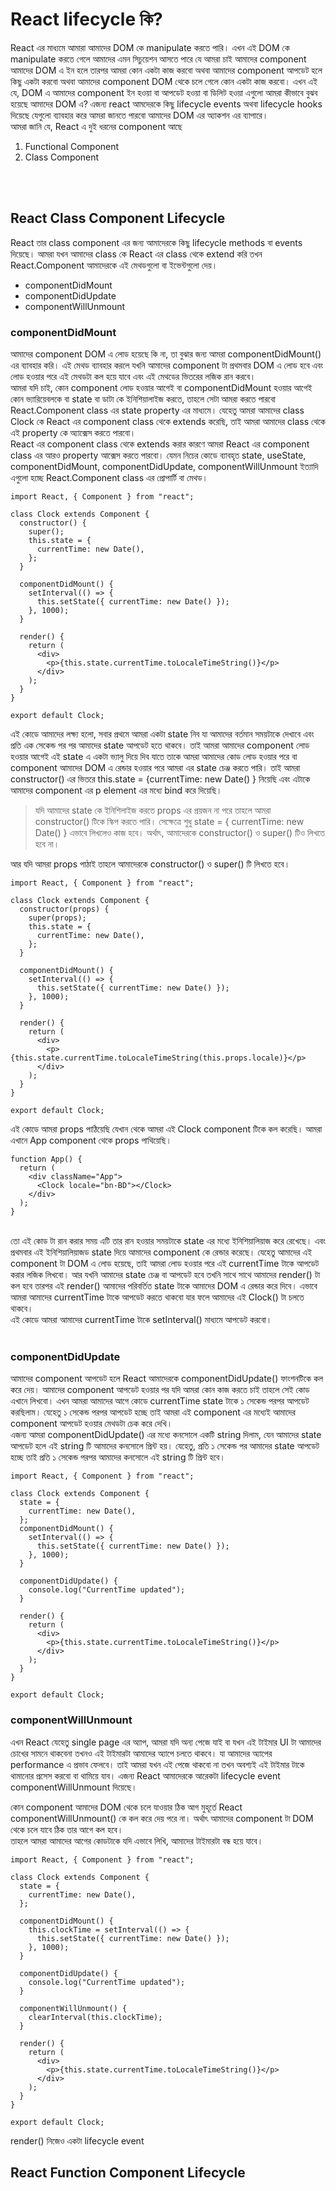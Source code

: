 # React lifecycle কি?

React এর মাধ্যমে আমারা আমাদের DOM কে manipulate করতে পারি। এখন এই DOM কে manipulate করতে গেলে আমাদের এমন সিচুয়েশন আসতে পারে যে আমরা চাই আমাদের component আমাদের DOM এ ইন হলে তারপর আমরা কোন একটা কাজ করবো অথবা আমাদের component আপডেট হলে কিছু একটা করবো অথবা আমাদের component DOM থেকে চলে গেলে কোন একটা কাজ করবো। এখন এই যে, DOM এ আমাদের component ইন হওয়া বা আপডেট হওয়া বা ডিলিট হওয়া এগুলো আমরা কীভাবে বুঝব হয়েছে আমাদের DOM এ? এজন্য react আমদেরকে কিছু lifecycle events অথবা lifecycle hooks দিয়েছে যেগুলো ব্যাবহার করে আমরা জানতে পারবো আমাদের DOM এর অ্যাকশন এর ব্যাপারে।
<br/>
আমরা জানি যে, React এ দুই ধরনের component আছে

1. Functional Component
2. Class Component

<br/><br/>

## React Class Component Lifecycle

React তার class component এর জন্য আমাদেরকে কিছু lifecycle methods বা events দিয়েছে। আমরা যখন আমাদের class কে React এর class থেকে extend করি তখন React.Component আমাদেরকে এই মেথডগুলো বা ইভেন্টগুলো দেয়।

- componentDidMount
- componentDidUpdate
- componentWillUnmount

### componentDidMount

আমাদের component DOM এ লোড হয়েছে কি না, তা বুঝার জন্য আমরা componentDidMount() এর ব্যাবহার করি। এই মেথড ব্যাবহার করলে যখনি আমাদের component টা প্রথমবার DOM এ লোড হবে এবং লোড হওয়ার পরে এই মেথডটা কল হয়ে যাবে এবং এই মেথডের ভিতরের লজিক রান করবে।
<br/>
আমরা যদি চাই, কোন component লোড হওয়ার আগেই বা componentDidMount হওয়ার আগেই কোন ভ্যারিয়েবলকে বা state বা ডাটা কে ইনিশিয়ালাইজ করতে, তাহলে সেটা আমরা করতে পারবো React.Component class এর state property এর মাধ্যমে। যেহেতু আমরা আমাদের class Clock কে React এর component class থেকে extends করেছি, তাই আমরা আমাদের class থেকে এই property কে অ্যাক্সেস করতে পারবো।
<br/>
React এর component class থেকে extends করার কারণে আমরা React এর component class এর আরও property আক্সেস করতে পারবো। যেমন নিচের কোডে ব্যাবহৃত state, useState, componentDidMount, componentDidUpdate, componentWillUnmount ইত্যাদি এগুলো হচ্ছে React.Component class এর প্রোপার্টি বা মেথড।

```
import React, { Component } from "react";

class Clock extends Component {
  constructor() {
    super();
    this.state = {
      currentTime: new Date(),
    };
  }

  componentDidMount() {
    setInterval(() => {
      this.setState({ currentTime: new Date() });
    }, 1000);
  }

  render() {
    return (
      <div>
        <p>{this.state.currentTime.toLocaleTimeString()}</p>
      </div>
    );
  }
}

export default Clock;
```

এই কোডে আমাদের লক্ষ্য হলো, সবার প্রথমে আমরা একটা state নিব যা আমাদের বর্তমান সময়টাকে দেখাবে এবং প্রতি এক সেকেন্ড পর পর আমাদের state আপডেট হতে থাকবে। তাই আমরা আমাদের component লোড হওয়ার আগেই এই state এ একটা ভ্যালু দিয়ে দিব যাতে তাকে আমরা আমাদের কোড লোড হওয়ার পরে বা component আমাদের DOM এ রেন্ডার হওয়ার পরে আমরা এর state চেঞ্জ করতে পারি। তাই আমরা constructor() এর ভিতরে this.state = {currentTime: new Date() } নিয়েছি এবং এটাকে আমাদের component এর p element এর মধ্যে bind করে দিয়েছি।

> যদি আমাদের state কে ইনিশিলাইজ করতে props এর প্রয়জন না পরে তাহলে আমরা constructor() টিকে স্কিপ করতে পারি। সেক্ষেত্রে শুধু state = { currentTime: new Date() } এভাবে লিখলেও কাজ হবে। অর্থাৎ, আমাদেরকে constructor() ও super() টিও লিখতে হবে না।

আর যদি আমরা props পাঠাই তাহলে আমাদেরকে constructor() ও super() টি লিখতে হবে।

```
import React, { Component } from "react";

class Clock extends Component {
  constructor(props) {
    super(props);
    this.state = {
      currentTime: new Date(),
    };
  }

  componentDidMount() {
    setInterval(() => {
      this.setState({ currentTime: new Date() });
    }, 1000);
  }

  render() {
    return (
      <div>
        <p>{this.state.currentTime.toLocaleTimeString(this.props.locale)}</p>
      </div>
    );
  }
}

export default Clock;
```

এই কোডে আমরা props পাঠিয়েছি যেখান থেকে আমরা এই Clock component টিকে কল করেছি। আমরা এখানে App component থেকে props পাথিয়েছি।

```
function App() {
  return (
    <div className="App">
      <Clock locale="bn-BD"></Clock>
    </div>
  );
}
```

<br/>
তো এই কোড টা রান করার সময় এটি তার রান হওয়ার সময়টাকে state এর মধ্যে ইনিশিয়ালিয়াজ করে রেখেছে। এবং প্রথমবার এই ইনিশিয়ালিয়াজড state দিয়ে আমাদের component কে রেন্ডার করেছে। যেহেতু আমাদের এই component টা DOM এ লোড হয়েছে, তাই আমরা লোড হওয়ার পরে এই currentTime টাকে আপডেট করার লজিক লিখবো। আর যখনি আমাদের state চেঞ্জ বা আপডেট হবে তখনি সাথে সাথে আমাদের render() টা কল হবে তারপর এই render() আমাদের পরিবর্তিত state টাকে আমাদের DOM এ রেন্ডার করে দিবে। এভাবে আমরা আমাদের currentTime টাকে আপডেট করতে থাকবো যার ফলে আমাদের এই Clock() টা চলতে থাকবে।
<br/>
এই কোডে আমরা আমাদের currentTime টাকে setInterval() মাধ্যমে আপডেট করবো।
<br/> <br/>

### componentDidUpdate

আমাদের component আপডেট হলে React আমাদেরকে componentDidUpdate() ফাংশনটিকে কল করে দেয়। আমাদের component আপডেট হওয়ার পর যদি আমরা কোন কাজ করতে চাই তাহলে সেই কোড এখানে লিখবো। এখন আমরা আমাদের আগে কোডে currentTime state টাকে ১ সেকেন্ড পরপর আপডেট করছিলাম। যেহেতু ১ সেকেন্ড পরপর আপডেট হচ্ছে তাই আমরা এই component এর মধ্যেই আমাদের component আপডেট হওয়ার মেথডটা চেক করে দেখি।
<br/>
এজন্য আমরা componentDidUpdate() এর মধ্যে কনসোলে একটি string দিলাম, যেন আমাদের state আপডেট হলে এই string টি আমাদের কনসোলে প্রিন্ট হয়। যেহেতু, প্রতি ১ সেকেন্ড পর আমাদের state আপডেট হচ্ছে তাই প্রতি ১ সেকেন্ড পরপর আমাদের কনসোলে এই string টি প্রিন্ট হবে।

```
import React, { Component } from "react";

class Clock extends Component {
  state = {
    currentTime: new Date(),
  };
  componentDidMount() {
    setInterval(() => {
      this.setState({ currentTime: new Date() });
    }, 1000);
  }

  componentDidUpdate() {
    console.log("CurrentTime updated");
  }

  render() {
    return (
      <div>
        <p>{this.state.currentTime.toLocaleTimeString()}</p>
      </div>
    );
  }
}

export default Clock;
```

### componentWillUnmount

এখন React যেহেতু single page এর অ্যাপ, আমরা যদি অন্য পেজে যাই বা যখন এই টাইমার UI টা আমাদের চোখের সামনে থাকবেনা তখনও এই টাইমারটা আমাদের অ্যাপে চলতে থাকবে। যা আমাদের অ্যাপের performance এ প্রভাব ফেলবে। তাই আমরা যখন এই পেজে থাকবো না তখন অবশ্যই এই টাইমার টাকে থামানোর প্রসেস করবো বা থামিয়ে যাব। এজন্য React আমাদেরকে আরেকটা lifecycle event componentWillUnmount দিয়েছে।
<br/>

কোন component আমাদের DOM থেকে চলে যাওয়ার ঠিক আগ মুহূর্তে React componentWillUnmount() কে কল করে দেয় পরে না। অর্থাৎ আমাদের component টা DOM থেকে চলে যাবে ঠিক তার আগে কল হবে।
<br/>
তাহলে আমরা আমাদের আগের কোডটাকে যদি এভাবে লিখি, আমাদের টাইমারটা বন্ধ হয়ে যাবে।

```
import React, { Component } from "react";

class Clock extends Component {
  state = {
    currentTime: new Date(),
  };

  componentDidMount() {
    this.clockTime = setInterval(() => {
      this.setState({ currentTime: new Date() });
    }, 1000);
  }

  componentDidUpdate() {
    console.log("CurrentTime updated");
  }

  componentWillUnmount() {
    clearInterval(this.clockTime);
  }

  render() {
    return (
      <div>
        <p>{this.state.currentTime.toLocaleTimeString()}</p>
      </div>
    );
  }
}

export default Clock;
```

render() নিজেও একটা lifecycle event

## React Function Component Lifecycle
